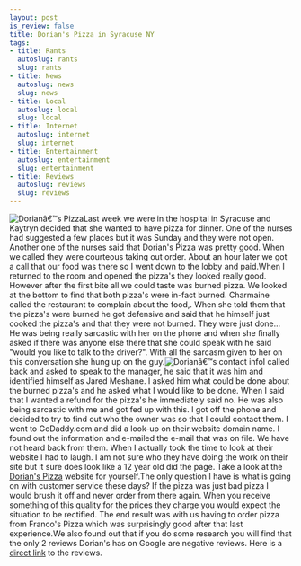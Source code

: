 ```yaml
--- 
layout: post
is_review: false
title: Dorian's Pizza in Syracuse NY
tags: 
- title: Rants
  autoslug: rants
  slug: rants
- title: News
  autoslug: news
  slug: news
- title: Local
  autoslug: local
  slug: local
- title: Internet
  autoslug: internet
  slug: internet
- title: Entertainment
  autoslug: entertainment
  slug: entertainment
- title: Reviews
  autoslug: reviews
  slug: reviews
---
```

![Dorianâ€™s Pizza](http://www.josephcrawford.com/wp-content/uploads/2007/08/picture-1.png)Last week we were in the hospital in Syracuse and Kaytryn decided that she wanted to have pizza for dinner.  One of the nurses had suggested a few places but it was Sunday and they were not open.  Another one of the nurses said that Dorian's Pizza was pretty good.  When we called they were courteous taking out order.  About an hour later we got a call that our food was there so I went down to the lobby and paid.When I returned to the room and opened the pizza's they looked really good.  However after the first bite all we could taste was burned pizza.  We looked at the bottom to find that both pizza's were in-fact burned.  Charmaine called the restaurant to complain about the food,.  When she told them that the pizza's were burned he got defensive and said that he himself just cooked the pizza's and that they were not burned.  They were just done...  He was being really sarcastic with her on the phone and when she finally asked if there was anyone else there that she could speak with he said "would you like to talk to the driver?".  With all the sarcasm given to her on this conversation she hung up on the guy.<!--more-->![Dorianâ€™s contact info](http://www.josephcrawford.com/wp-content/uploads/2007/08/picture-2.png)I called back and asked to speak to the manager, he said that it was him and identified himself as Jared Meshane.  I asked him what could be done about the burned pizza's and he asked what I would like to be done.  When I said that I wanted a refund for the pizza's he immediately said no.  He was also being sarcastic with me and got fed up with this.  I got off the phone and decided to try to find out who the owner was so that I could contact them.  I went to GoDaddy.com and did a look-up on their website domain name.  I found out the information and e-mailed the e-mail that was on file.  We have not heard back from them.  When I actually took the time to look at their website I had to laugh.  I am not sure who they have doing the work on their site but it sure does look like a 12 year old did the page.  Take a look at the [Dorian's Pizza](http://www.dorianspizza.com/) website for yourself.The only question I have is what is going on with customer service these days?  If the pizza was just bad pizza I would brush it off and never order from there again.  When you receive something of this quality for the prices they charge you would expect the situation to be rectified.  The end result was with us having to order pizza from Franco's Pizza which was surprisingly good after that last experience.We also found out that if you do some research you will find that the only 2 reviews Dorian's has on Google are negative reviews.  Here is a [direct link](http://maps.google.com/maps?hl=en&um=1&q=dorians+pizza+reviews&near=Syracuse,+NY&fb=1&view=text&latlng=43040840,-76119278,12267388474064882559&dtab=2&reviews=1&sa=X&oi=local_result&resnum=1&ct=result) to the reviews.
